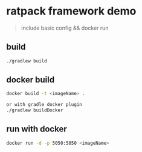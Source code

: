 # ratpack framework demo 
> include basic config && docker run

## build
```bash
./gradlew build
```

## docker build
```bash
docker build -t <imageName> .

or with gradle docker plugin
./gradlew buildDocker

```
## run with docker
```bash
docker run -d -p 5050:5050 <imageName>
```